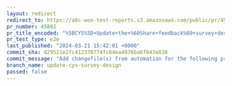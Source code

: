 ```yaml
---
layout: redirect
redirect_to: https://a8c-woo-test-reports.s3.amazonaws.com/public/pr/45802/e2e/index.html
pr_number: 45802
pr_title_encoded: "%5BCYS%5D+Update+the+%60Share+feedback%60+survey+design"
pr_test_type: e2e
last_published: "2024-03-21 15:42:01 +0000"
commit_sha: d29521e2fc412378774fc64ea4976ba6f643e838
commit_message: "Add changefile(s) from automation for the following project(s): wooco…"
branch_name: update-cys-survey-design
passed: false
---
```

